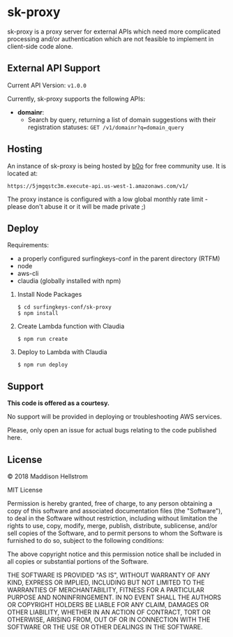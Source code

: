sk-proxy
========

sk-proxy is a proxy server for external APIs which need more complicated
processing and/or authentication which are not feasible to implement in
client-side code alone.

External API Support
--------------------

Current API Version: `v1.0.0`

Currently, sk-proxy supports the following APIs:

- __domainr__:
	- Search by query, returning a list of domain suggestions with their
		registration statuses: `GET /v1/domainr?q=domain_query`

Hosting
-------

An instance of sk-proxy is being hosted by [b0o](https://github.com/b0o) for
free community use. It is located at:

`https://5jmgqstc3m.execute-api.us-west-1.amazonaws.com/v1/`

The proxy instance is configured with a low global monthly rate limit - please
don't abuse it or it will be made private ;)

Deploy
------

Requirements:
- a properly configured surfingkeys-conf in the parent directory (RTFM)
- node
- aws-cli
- claudia (globally installed with npm)

1. Install Node Packages
	```
	$ cd surfingkeys-conf/sk-proxy
	$ npm install
	```

2. Create Lambda function with Claudia
	```
	$ npm run create
	```

3. Deploy to Lambda with Claudia
	```
	$ npm run deploy
	```

Support
-------

__This code is offered as a courtesy.__

No support will be provided in deploying or troubleshooting AWS services.

Please, only open an issue for actual bugs relating to the code published here.

License
-------

&copy; 2018 Maddison Hellstrom

MIT License

Permission is hereby granted, free of charge, to any person obtaining a copy of this software and associated documentation files (the "Software"), to deal in the Software without restriction, including without limitation the rights to use, copy, modify, merge, publish, distribute, sublicense, and/or sell copies of the Software, and to permit persons to whom the Software is furnished to do so, subject to the following conditions:

The above copyright notice and this permission notice shall be included in all copies or substantial portions of the Software.

THE SOFTWARE IS PROVIDED "AS IS", WITHOUT WARRANTY OF ANY KIND, EXPRESS OR IMPLIED, INCLUDING BUT NOT LIMITED TO THE WARRANTIES OF MERCHANTABILITY, FITNESS FOR A PARTICULAR PURPOSE AND NONINFRINGEMENT. IN NO EVENT SHALL THE AUTHORS OR COPYRIGHT HOLDERS BE LIABLE FOR ANY CLAIM, DAMAGES OR OTHER LIABILITY, WHETHER IN AN ACTION OF CONTRACT, TORT OR OTHERWISE, ARISING FROM, OUT OF OR IN CONNECTION WITH THE SOFTWARE OR THE USE OR OTHER DEALINGS IN THE SOFTWARE.


